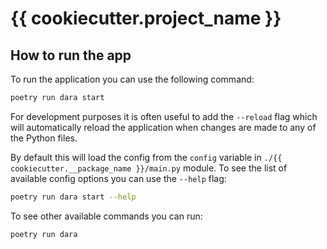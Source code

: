 # {{ cookiecutter.project_name }}

## How to run the app

To run the application you can use the following command:

```bash
poetry run dara start
```

For development purposes it is often useful to add the `--reload` flag which will automatically reload the application when changes are made to any of the Python files.

By default this will load the config from the `config` variable in `./{{ cookiecutter.__package_name }}/main.py` module.
To see the list of available config options you can use the `--help` flag:

```bash
poetry run dara start --help
```

To see other available commands you can run:

```bash
poetry run dara
```
